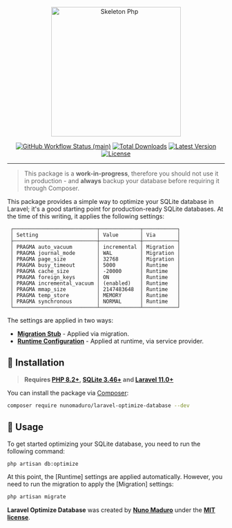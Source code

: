 <p align="center">
    <img src="https://raw.githubusercontent.com/nunomaduro/laravel-optimize-database/main/docs/logo.png" height="300" alt="Skeleton Php">
    <p align="center">
        <a href="https://github.com/nunomaduro/laravel-optimize-database/actions"><img alt="GitHub Workflow Status (main)" src="https://github.com/nunomaduro/laravel-optimize-database/actions/workflows/tests.yml/badge.svg"></a>
        <a href="https://packagist.org/packages/nunomaduro/laravel-optimize-database"><img alt="Total Downloads" src="https://img.shields.io/packagist/dt/nunomaduro/laravel-optimize-database"></a>
        <a href="https://packagist.org/packages/nunomaduro/laravel-optimize-database"><img alt="Latest Version" src="https://img.shields.io/packagist/v/nunomaduro/laravel-optimize-database"></a>
        <a href="https://packagist.org/packages/nunomaduro/laravel-optimize-database"><img alt="License" src="https://img.shields.io/packagist/l/nunomaduro/laravel-optimize-database"></a>
    </p>
</p>

------

> This package is a **work-in-progress**, therefore you should not use it in production - and **always** backup your database before requiring it through Composer.

This package provides a simple way to optimize your SQLite database in Laravel; it's a good starting point for production-ready SQLite databases. At the time of this writing,
it applies the following settings:

```
 ┌───────────────────────────┬─────────────┬───────────┐
 │ Setting                   │ Value       │ Via       │
 ├───────────────────────────┼─────────────┼───────────┤
 │ PRAGMA auto_vacuum        │ incremental │ Migration │
 │ PRAGMA journal_mode       │ WAL         │ Migration │
 │ PRAGMA page_size          │ 32768       │ Migration │
 │ PRAGMA busy_timeout       │ 5000        │ Runtime   │
 │ PRAGMA cache_size         │ -20000      │ Runtime   │
 │ PRAGMA foreign_keys       │ ON          │ Runtime   │
 │ PRAGMA incremental_vacuum │ (enabled)   │ Runtime   │
 │ PRAGMA mmap_size          │ 2147483648  │ Runtime   │
 │ PRAGMA temp_store         │ MEMORY      │ Runtime   │
 │ PRAGMA synchronous        │ NORMAL      │ Runtime   │
 └───────────────────────────┴─────────────┴───────────┘
 ```

The settings are applied in two ways:
- **[Migration Stub](https://github.com/nunomaduro/laravel-optimize-database/blob/main/database/migrations/optimize_database_settings.php.stub)** - Applied via migration.
- **[Runtime Configuration](https://github.com/nunomaduro/laravel-optimize-database/blob/main/src/OptimizeDatabaseServiceProvider.php)** - Applied at runtime, via service provider.

## 🚀 Installation

> **Requires [PHP 8.2+](https://php.net/releases), [SQLite 3.46+](https://www.sqlite.org/changes.html) and [Laravel 11.0+](https://laravel.com)**

You can install the package via [Composer](https://getcomposer.org):

```bash
composer require nunomaduro/laravel-optimize-database --dev
```

## 🙌 Usage

To get started optimizing your SQLite database, you need to run the following command:

```bash
php artisan db:optimize
```

At this point, the [Runtime] settings are applied automatically. However, you need to run the migration to apply the [Migration] settings:

```bash
php artisan migrate
```

**Laravel Optimize Database** was created by **[Nuno Maduro](https://twitter.com/enunomaduro)** under the **[MIT license](https://opensource.org/licenses/MIT)**.
